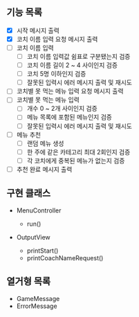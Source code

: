 ## 기능 목록
- [x] 시작 메시지 출력
- [x] 코치 이름 입력 요청 메시지 출력
- [ ] 코치 이름 입력
  - [ ] 코치 이름 입력값 쉼표로 구분됐는지 검증
  - [ ] 코치 이름 길이 2 ~ 4 사이인지 검증
  - [ ] 코치 5명 이하인지 검증
  - [ ] 잘못된 입력시 에러 메시지 출력 및 재시도
- [ ] 코치별 못 먹는 메뉴 입력 요청 메시지 출력
- [ ] 코치별 못 먹는 메뉴 입력
  - [ ] 개수 0 ~ 2개 사이인지 검증
  - [ ] 메뉴 목록에 포함된 메뉴인지 검증
  - [ ] 잘못된 입력시 에러 메시지 출력 및 재시도
- [ ] 메뉴 추천
  - [ ] 랜덤 메뉴 생성
  - [ ] 한 주에 같은 카테고리 최대 2회인지 검증
  - [ ] 각 코치에게 중복된 메뉴가 없는지 검증
- [ ] 추천 완료 메시지 출력

## 구현 클래스

- MenuController
  - run()

- OutputView
  - printStart()
  - printCoachNameRequest()

## 열거형 목록
- GameMessage
- ErrorMessage
